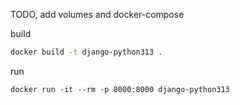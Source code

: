 TODO, add volumes and docker-compose

build
```bash
docker build -t django-python313 .
```

run
```
docker run -it --rm -p 8000:8000 django-python313
```
